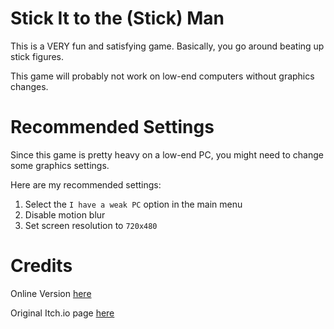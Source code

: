 # Stick It to the (Stick) Man

This is a VERY fun and satisfying game. Basically, you go around beating up stick figures.

This game will probably not work on low-end computers without graphics changes.

# Recommended Settings

Since this game is pretty heavy on a low-end PC, you might need to change some graphics settings.

Here are my recommended settings:

1. Select the ```I have a weak PC``` option in the main menu
2. Disable motion blur
3. Set screen resolution to ```720x480```

# Credits

Online Version [here](https://www.stickittothestickman.com/)

Original Itch.io page [here](https://callofthevoid.itch.io/stick-it-to-the-stick-man)
